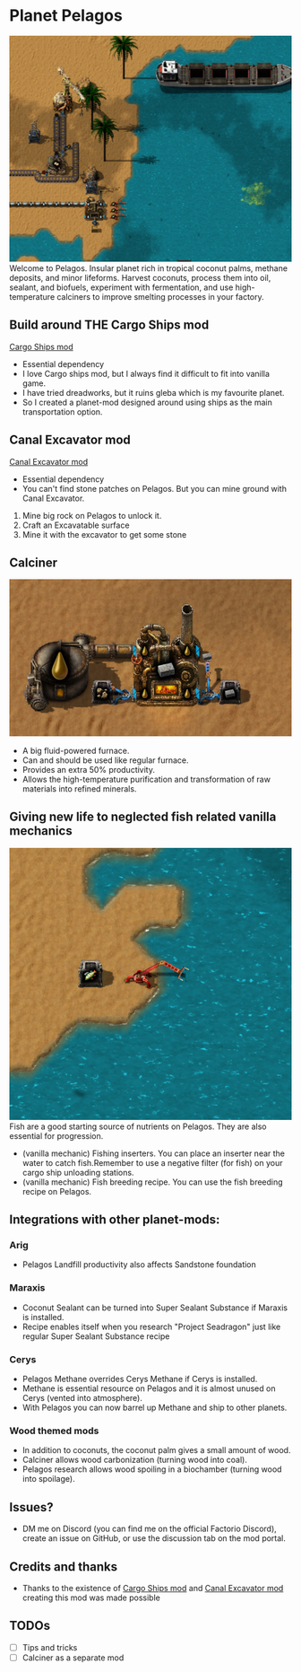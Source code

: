 # Planet Pelagos
![welcome_on_pelagos](https://github.com/Talandar99/pelagos/blob/main/readme_images/welcome_on_pelagos.png)
Welcome to Pelagos. Insular planet rich in tropical coconut palms, methane deposits, and minor lifeforms. 
Harvest coconuts, process them into oil, sealant, and biofuels, experiment with fermentation, and use high-temperature calciners 
to improve smelting processes in your factory. 

## Build around THE Cargo Ships mod
[Cargo Ships mod](https://mods.factorio.com/mod/cargo-ships)
- Essential dependency
- I love Cargo ships mod, but I always find it difficult to fit into vanilla game.
- I have tried dreadworks, but it ruins gleba which is my favourite planet. 
- So I created a planet-mod designed around using ships as the main transportation option.

## Canal Excavator mod
[Canal Excavator mod](https://mods.factorio.com/mod/canal-excavator)
- Essential dependency
- You can't find stone patches on Pelagos. But you can mine ground with Canal Excavator.
1. Mine big rock on Pelagos to unlock it.
2. Craft an Excavatable surface
3. Mine it with the excavator to get some stone

## Calciner
![calciner](https://raw.githubusercontent.com/Talandar99/pelagos/refs/heads/main/readme_images/calciner.png)
- A big fluid-powered furnace. 
- Can and should be used like regular furnace.
- Provides an extra 50% productivity.
- Allows the high-temperature purification and transformation of raw materials into refined minerals.

## Giving new life to neglected fish related vanilla mechanics
![fishing_inserter](https://raw.githubusercontent.com/Talandar99/pelagos/refs/heads/main/readme_images/fishing_inserter.png)
Fish are a good starting source of nutrients on Pelagos. They are also essential for progression.
- (vanilla mechanic) Fishing inserters. You can place an inserter near the water to catch fish.Remember to use a negative filter (for fish) on your cargo ship unloading stations.
- (vanilla mechanic) Fish breeding recipe. You can use the fish breeding recipe on Pelagos.

## Integrations with other planet-mods: 
### Arig
- Pelagos Landfill productivity also affects Sandstone foundation
### Maraxis
- Coconut Sealant can be turned into Super Sealant Substance if Maraxis is installed. 
- Recipe enables itself when you research "Project Seadragon" just like regular Super Sealant Substance recipe
### Cerys
- Pelagos Methane overrides Cerys Methane if Cerys is installed. 
- Methane is essential resource on Pelagos and it is almost unused on Cerys (vented into atmosphere). 
- With Pelagos you can now barrel up Methane and ship to other planets.
### Wood themed mods
- In addition to coconuts, the coconut palm gives a small amount of wood.
- Calciner allows wood carbonization (turning wood into coal).
- Pelagos research allows wood spoiling in a biochamber (turning wood into spoilage).

## Issues?
- DM me on Discord (you can find me on the official Factorio Discord), create an issue on GitHub, or use the discussion tab on the mod portal.

## Credits and thanks
- Thanks to the existence of [Cargo Ships mod](https://mods.factorio.com/mod/cargo-ships) and [Canal Excavator mod](https://mods.factorio.com/mod/canal-excavator) creating this mod was made possible

## TODOs
- [ ] Tips and tricks
- [ ] Calciner as a separate mod
